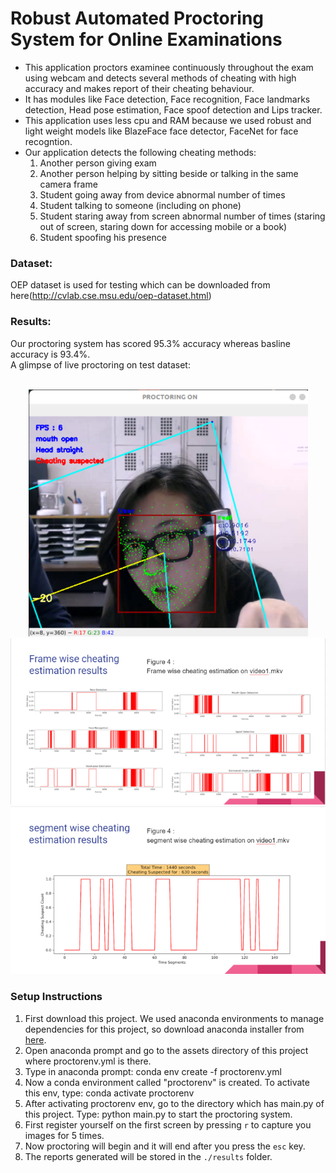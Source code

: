 # Robust Automated Proctoring System for Online Examinations

- This application proctors examinee continuously throughout the exam using webcam and detects several methods of cheating with high accuracy and makes report of their cheating behaviour. 
- It has modules like Face detection, Face recognition, Face landmarks detection, Head pose estimation, Face spoof detection and Lips tracker.
- This application uses less cpu and RAM because we used robust and light weight models like BlazeFace face detector, FaceNet for face recogntion.
- Our application detects the following cheating methods:
  1. Another person giving exam
  2. Another person helping by sitting beside or talking in the same camera frame
  3. Student going away from device abnormal number of times
  4. Student talking to someone (including on phone)
  5. Student staring away from screen abnormal number of times (staring out of screen, staring down for accessing mobile or a book)
  6. Student spoofing his presence

### Dataset: 
OEP dataset is used for testing which can be downloaded from here(http://cvlab.cse.msu.edu/oep-dataset.html)

### Results:
Our proctoring system has scored 95.3% accuracy whereas basline accuracy is 93.4%.
<br>A glimpse of live proctoring on test dataset:<br><br>
<p align="center">
  <img src="./assets/live.png" alt="live.jpg">
  <img src="./assets/1.jpg" alt="1.jpg">
  <img src="./assets/2.jpg" alt="2.jpg">
</p>


### Setup Instructions
1. First download this project. We used anaconda environments to manage dependencies for this project, so download anaconda installer from <a href="https://www.anaconda.com/products/individual#Downloads">here</a>.</li>
2. Open anaconda prompt and go to the assets directory of this project where proctorenv.yml is there.
3. Type in anaconda prompt: conda env create -f proctorenv.yml
4. Now a conda environment called "proctorenv" is created. To activate this env, type: conda activate proctorenv
5. After activating proctorenv env, go to the directory which has main.py of this project. Type: python main.py to start the proctoring system.
6. First register yourself on the first screen by pressing `r` to capture you images for 5 times.
7. Now proctoring will begin and it will end after you press the `esc` key.
8. The reports generated will be stored in the `./results` folder.
